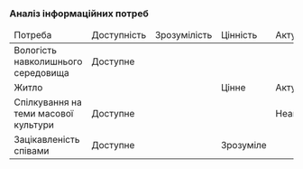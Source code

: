 ### Аналіз інформаційних потреб


<table>
  <thead>
    <tr>
      <td>Потреба</td>
      <td>Доступність</td>
      <td>Зрозумілість</td>
      <td>Цінність</td>
      <td>Актуальність</td>
    </tr>
  </thead>
  <tr>
    <td>Вологість навколишнього середовища</td>
    <td>Доступне</td>
    <td></td>
    <td></td>
    <td></td>
  </tr>
    <tr>
      <td>Житло</td>
      <td></td>
      <td></td>
      <td>Цінне</td>
      <td>Актуальне</td>
    </tr>
      <tr>
      <td>Спілкування на теми масової культури</td>
      <td>Доступне</td>
      <td></td>
      <td></td>
      <td>Неактуальне</td>
  </tr>
    <tr>
      <td>Зацікавленість співами</td>
      <td>Доступне</td>
      <td></td>
      <td>Зрозуміле</td>
      <td></td>
  </tr>
